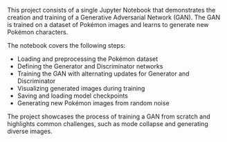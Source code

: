 This project consists of a single Jupyter Notebook that demonstrates the creation and training of a Generative Adversarial Network (GAN). The GAN is trained on a dataset of Pokémon images and learns to generate new Pokémon characters. 

The notebook covers the following steps:
- Loading and preprocessing the Pokémon dataset
- Defining the Generator and Discriminator networks
- Training the GAN with alternating updates for Generator and Discriminator
- Visualizing generated images during training
- Saving and loading model checkpoints
- Generating new Pokémon images from random noise

The project showcases the process of training a GAN from scratch and highlights common challenges, such as mode collapse and generating diverse images.
